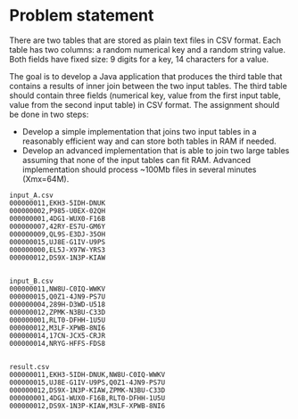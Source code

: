 # Problem statement

There are two tables that are stored as plain text files in CSV format. Each table has two columns: a random numerical key and a random string value. Both fields have fixed size: 9 digits for a key, 14 characters for a value.

The goal is to develop a Java application that produces the third table that contains a results of inner join between the two input tables. The third table should contain three fields (numerical key, value from the first input table, value from the second input table) in CSV format. The assignment should be done in two steps:

- Develop a simple implementation that joins two input tables in a reasonably efficient way and can store both tables in RAM if needed.
- Develop an advanced implementation that is able to join two large tables assuming that none of the input tables can fit RAM. Advanced implementation should process ~100Mb files in several minutes (Xmx=64M).

```
input_A.csv
000000011,EKH3-5IDH-DNUK
000000002,P985-U0EX-02QH
000000001,4DG1-WUX0-F16B
000000007,42RY-ES7U-GM6Y
000000009,QL9S-E3DJ-35OH
000000015,UJ8E-G1IV-U9PS
000000000,EL5J-X97W-YRS3
000000012,DS9X-1N3P-KIAW


input_B.csv
000000011,NW8U-C0IQ-WWKV
000000015,Q0Z1-4JN9-PS7U
000000004,289H-D3WD-U518
000000012,ZPMK-N3BU-C33D
000000001,RLT0-DFHH-1U5U
000000012,M3LF-XPWB-8NI6
000000014,17CN-JCX5-CRJR
000000014,NRYG-HFFS-FDS8


result.csv
000000011,EKH3-5IDH-DNUK,NW8U-C0IQ-WWKV
000000015,UJ8E-G1IV-U9PS,Q0Z1-4JN9-PS7U
000000012,DS9X-1N3P-KIAW,ZPMK-N3BU-C33D
000000001,4DG1-WUX0-F16B,RLT0-DFHH-1U5U
000000012,DS9X-1N3P-KIAW,M3LF-XPWB-8NI6
```